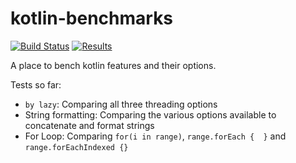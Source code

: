# kotlin-benchmarks

[![Build Status](https://github.com/pablisco/kotlin-benchmarks/actions/workflows/main.yml/badge.svg)](https://github.com/pablisco/kotlin-benchmarks/actions)
[![Results](https://img.shields.io/badge/JMH-Results-green.svg)](https://pablisco.com/kotlin-benchmarks/)

A place to bench kotlin features and their options.

Tests so far:

 - `by lazy`: Comparing all three threading options
 - String formatting: Comparing the various options available to concatenate and format strings
 - For Loop: Comparing `for(i in range)`, `range.forEach {  }` and `range.forEachIndexed {}`
